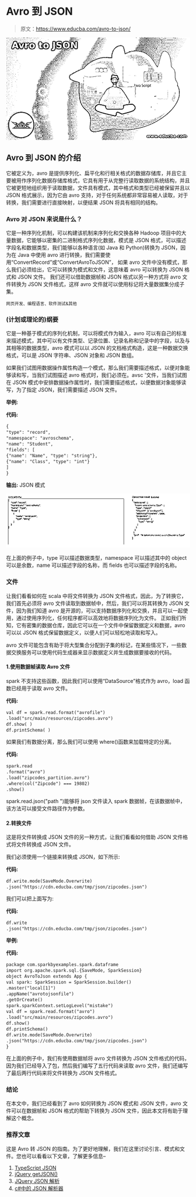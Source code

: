 # Avro 到 JSON

> 原文：<https://www.educba.com/avro-to-json/>

![Avro to JSON](img/9eeed834cfb1d57165dd217c94b2e57c.png)



## Avro 到 JSON 的介绍

它被定义为，avro 是提供序列化、扁平化和行相关格式的数据存储库，并且它主要被用作序列化数据存储库格式，它具有用于从完整行读取数据的系统结构，并且它被更短地组织用于读取数据，文件具有模式，其中格式和类型已经被保留并且以 JSON 格式展示，因为它由 avro 支持，对于任何系统都非常容易被人读取，对于转换，我们需要进行直接映射，以便结果 JSON 将具有相同的结构。

### Avro 对 JSON 来说是什么？

它是一种序列化机制，可以构建该机制来序列化和交换各种 Hadoop 项目中的大量数据，它能够以密集的二进制格式序列化数据，模式是 JSON 格式，可以描述字段名和数据类型，我们能够以各种语言(如 Java 和 Python)转换为 JSON，因为在 Java 中使用 avro 进行转换，我们需要使用“ConvertRecord”或“ConvertAvroToJSON”， 如果 avro 文件中没有模式，那么我们必须给出，它可以转换为模式和文件，这意味着 avro 可以转换为 JSON 格式和 JSON 文件。 我们还可以借助数据帧和 JSON 格式以另一种方式将 avro 文件转换为 JSON 文件格式，这样 avro 文件就可以使用标记将大量数据集分成子集。

<small>网页开发、编程语言、软件测试&其他</small>

### (计划或理论的)纲要

它是一种基于模式的序列化机制，可以将模式作为输入，avro 可以有自己的标准来描述模式，其中可以有文件类型、记录位置、记录名称和记录中的字段，以及与其相等的数据类型，avro 模式可以以 JSON 的文档格式构造，这是一种数据交换格式，可以是 JSON 字符串、JSON 对象和 JSON 数组。

如果我们试图用数据操作属性构造一个模式，那么我们需要描述格式，以便对象能够读和写，当我们试图描述 avro 格式时，我们必须在。avsc '文件，当我们试图在 JSON 模式中安排数据操作属性时，我们需要描述格式，以便数据对象能够读写，为了指定 JSON，我们需要描述 JSON 文件。

**举例:**

**代码:**

```
{
"type": "record",
"namespace": "avroschema",
"name": "Student",
"fields": [
{"name": "Name", "type": "string"},
{"name": "Class", "type": "int"}
]
}
```

**输出:** JSON 模式

![Avro to JSON 1](img/a0c4934e36631686dc8ced54854e6184.png)



在上面的例子中，type 可以描述数据类型，namespace 可以描述其中的 object 可以是余数，name 可以描述字段的名称，而 fields 也可以描述字段的名称。

### 文件

让我们看看如何在 scala 中将文件转换为 JSON 文件格式，因此，为了转换它，我们首先必须将 avro 文件读取到数据帧中，然后，我们可以将其转换为 JSON 文件，因为我们知道 avro 是开源的，可以支持数据序列化和交换，并且可以一起使用，通过使用序列化，任何程序都可以高效地将数据序列化为文件。 正如我们所知，它有密集的数据仓库，因此它可以在一个文件中保留数据定义和数据，avro 可以以 JSON 格式保留数据定义，以便人们可以轻松地读取和写入。

avro 文件可能包含有助于将大型集合分配到子集的标记，在某些情况下，一些数据交换服务可以使用代码生成器来显示数据定义并生成数据要接收的代码。

#### 1.使用数据帧读取 Avro 文件

spark 不支持这些函数，因此我们可以使用“DataSource”格式作为 avro，load 函数已经用于读取 avro 文件。

**代码:**

```
val df = spark.read.format("avrofile")
.load("src/main/resources/zipcodes.avro")
df.show( )
df.printSchema( )
```

如果我们有数据分离，那么我们可以使用 where()函数来加载特定的分离。

**代码:**

```
spark.read
.format("avro")
.load("zipcodes_partition.avro")
.where(col("Zipcode") === 19802)
.show()
```

spark.read.json("path ")能够将 json 文件读入 spark 数据帧，在该数据帧中，该方法可以接受文件路径作为参数。

#### 2.转换文件

这是将文件转换成 JSON 文件的另一种方式，让我们看看如何借助 JSON 文件格式将文件转换成 JSON 文件。

我们必须使用一个链接来转换成 JSON，如下所示:

**代码:**

```
df.write.mode(SaveMode.Overwrite)
.json("https://cdn.educba.com/tmp/json/zipcodes.json")
```

我们可以把上面写为:

**代码:**

```
df.write
.json("https://cdn.educba.com/tmp/json/zipcodes.json")
```

**举例:**

**代码:**

```
package com.sparkbyexamples.spark.dataframe
import org.apache.spark.sql.{SaveMode, SparkSession}
object AvroToJson extends App {
val spark: SparkSession = SparkSession.builder()
.master("local[1]")
.appName("avrotojsonfile")
.getOrCreate()
spark.sparkContext.setLogLevel("mistake")
val df = spark.read.format("avro")
.load("src/main/resources/zipcodes.avro")
df.show()
df.printSchema()
df.write.mode(SaveMode.Overwrite)
.json("https://cdn.educba.com/tmp/json/zipcodes.json")
}
```

在上面的例子中，我们有使用数据帧将 avro 文件转换为 JSON 文件格式的代码，因为我们已经导入了包，然后我们编写了五行代码来读取 avro 文件，我们还编写了最后两行代码来将文件转换为 JSON 文件格式。

### 结论

在本文中，我们已经看到了 avro 如何转换为 JSON 模式和 JSON 文件，avro 文件可以在数据帧和 JSON 格式的帮助下转换为 JSON 文件，因此本文将有助于理解这个概念。

### 推荐文章

这是 Avro 转 JSON 的指南。为了更好地理解，我们在这里讨论引言、模式和文件。您也可以看看以下文章，了解更多信息–

1.  [TypeScript JSON](https://www.educba.com/typescript-json/)
2.  [jQuery getJSON()](https://www.educba.com/jquery-getjson/)
3.  [JQuery JSON 解析](https://www.educba.com/jquery-json-parse/)
4.  [c#中的 JSON 解析器](https://www.educba.com/json-parser-in-c-sharp/)





